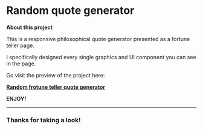 # Random quote generator

**About this project**

This is a responsive philosophical quote generator presented as a fortune teller page.

I specifically designed every single graphics and UI component you can see in the page.

Go visit the preview of the project here:

**[Random frotune teller quote generator](https://simonceeno.github.io/random-generator/)**

**ENJOY!**


------------

### Thanks for taking a look!
